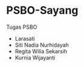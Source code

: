 # PSBO-Sayang
Tugas PSBO
- Larasati
- Siti Nadia Nurhidayah
- Regita Wilia Sekarsih
- Kurnia Wijayanti

